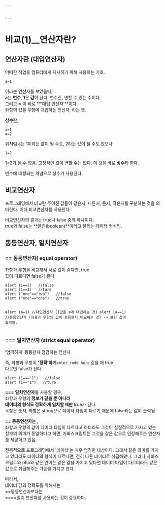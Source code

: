 ```yaml
---


---
```


<h1 id="비교1__연산자란">비교(1)__연산자란?</h1>
<h2 id="연산자란-대입연산자">연산자란 (대입연산자)</h2>
<p>어떠한 작업을 컴퓨터에게 지시하기 위해 사용하는 기호.</p>
<pre><code>a=1
</code></pre>
<p>이라는 연산자를 보았을때,<br>
<strong>a</strong>는 <strong>변수</strong>, <strong>1</strong>은 <strong>값</strong>이 된다. 변수란, 변할 수 있는 수이다.<br>
그리고 <strong>=</strong> 이 바로 **‘대입 연산자’**이다.<br>
좌항의 값을 우항에 대입하는 연산자. 라는 뜻.</p>
<p><strong>상수</strong>란,</p>
<pre><code>a=1 
a=2
</code></pre>
<p>위처럼 a는 1이라는 값이 될 수도, 2라는 값이 될 수도 있으나</p>
<pre><code>1=2
</code></pre>
<p>1=2가 될 수 없음. 고정적인 값이 변할 수는 없다. 이 것을 바로 <strong>상수</strong>라 한다.</p>
<p>변수에 대항되는 개념으로 상수가 사용된다.</p>
<h2 id="비교연산자">비교연산자</h2>
<p>프로그래밍에서 비교란 주어진 값들이 같은지, 다른지, 큰지, 작은지를 구분하는 것을 의미한다. 이때 비교연산자를 사용한다.</p>
<p>비교연산자의 결과는 true나 false 중의 하나이다.<br>
true와 false는 **블린(boolean)**이라고 불리는 데이터 형식임.</p>
<h2 id="동등연산자-일치연산자">동등연산자, 일치연산자</h2>
<h3 id="동등연산자-equal-operator">==  동등연산자( equal operator)</h3>
<p>좌항과 우항을 비교해서 서로 값이 같다면, true<br>
값이 다르다면 false가 된다.</p>
<pre><code>alert (1==2)   //false
alert (1==1)   //ture
alert ("one"=="two")   //false
alert ("one"=="one")   //true


alert (a=1)   //대입연산자 (1값을 a에 대입하는 것)
alert (a==1)   //동등연산자 (좌항과 우항의 값이 동등한지 비교하는 것) -&gt; 블린 값이 출력됨.
</code></pre>
<h3 id="일치연산자-strict-equal-operator">=== 일치연산자 (strict equal operator)</h3>
<p>‘엄격하게’ 동등한지 점검하는 연산자</p>
<p>즉, 좌항과 우항이 <strong>'정확’하게</strong><code>enter code here</code> 같을 때 true<br>
다르면 false가 된다.</p>
<pre><code>alert (1==="1")   //false
alert (1=="1")   //ture
</code></pre>
<p><strong>=== 일치연산자</strong>를 사용할 경우,<br>
좌항과 우항의 <strong>정보가 같을 뿐 아니라<br>
데이터의 형식도 정확하게 일치할 때만</strong> true가 된다.<br>
우항은 숫자, 좌항은 string으로 데이터 타입이 다르기 때문에 false라는 값이 출력됨.</p>
<p><strong>== 동등연산자</strong>는 ,<br>
좌항과 우항의 값이 데이터 타입이 다르다고 하더라도 그것이 실질적으로 가지고 있는 정보의 의미가 동일하다고 하면, 자바스크립트는 그것을 같은 값으로 인정해주는 연산자를 제공하고 있음.</p>
<p>전통적으로 프로그래밍에서 '데이터’는 매우 엄격한 대상이다. 그래서 같은 의미를 가지고 있더라도 데이터의 형식이 다르다면, 전혀 다른 데이터로 취급해왔다. 그러나 자바스크립트와 php와 같은 언어는 같은 값을 가지고 있다면 데이터 타입이 다르더라도 같은 값으로 취급해주는 기능을 가지고 있다.</p>
<p>따라서,<br>
데이터 값의 정확도를 위해서는<br>
==동등연산자보다는<br>
====일치 연산자를 사용하는 것이 중요하다.</p>

